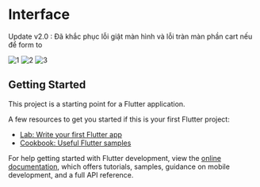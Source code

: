 # Interface
Update v2.0 : Đã khắc phục lỗi giật màn hình và lỗi tràn màn phần cart nếu để form to

![1](https://user-images.githubusercontent.com/81465934/197908098-cab5faa5-59bf-4ef4-af62-bcaa9a00d4fd.JPG)
![2](https://user-images.githubusercontent.com/81465934/197908111-6aa969d8-8c6a-4690-b5fe-4c4a4434f79b.JPG)
![3](https://user-images.githubusercontent.com/81465934/197908123-b9f0afe7-848c-4d12-8c20-daba4b8eb222.JPG)

## Getting Started

This project is a starting point for a Flutter application.

A few resources to get you started if this is your first Flutter project:

- [Lab: Write your first Flutter app](https://docs.flutter.dev/get-started/codelab)
- [Cookbook: Useful Flutter samples](https://docs.flutter.dev/cookbook)

For help getting started with Flutter development, view the
[online documentation](https://docs.flutter.dev/), which offers tutorials,
samples, guidance on mobile development, and a full API reference.
